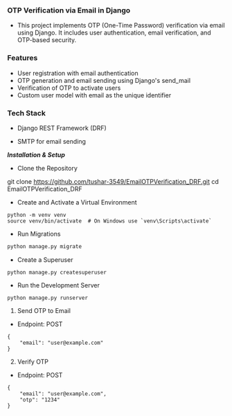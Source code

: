 ### OTP Verification via Email in Django

- This project implements OTP (One-Time Password) verification via email using Django. It includes user authentication, email verification, and OTP-based security.

### Features
- User registration with email authentication
- OTP generation and email sending using Django's send_mail
- Verification of OTP to activate users
- Custom user model with email as the unique identifier

### Tech Stack

- Django REST Framework (DRF)

- SMTP for email sending

***Installation & Setup***

- Clone the Repository

git clone https://github.com/tushar-3549/EmailOTPVerification_DRF.git
cd EmailOTPVerification_DRF

- Create and Activate a Virtual Environment
```
python -m venv venv
source venv/bin/activate  # On Windows use `venv\Scripts\activate`
```

- Run Migrations

```python manage.py makemigrations
python manage.py migrate
```
- Create a Superuser

`python manage.py createsuperuser`

- Run the Development Server

`python manage.py runserver`


1. Send OTP to Email

- Endpoint: POST 
```
{
    "email": "user@example.com"
}
```
2. Verify OTP

- Endpoint: POST 
```
{
    "email": "user@example.com",
    "otp": "1234"
}
```
